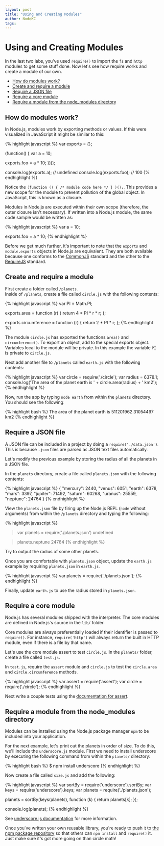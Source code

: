 ```yaml
---
layout: post
title: "Using and Creating Modules"
author: NodeKC
tags:
---
```


# Using and Creating Modules

In the last two labs, you've used `require()` to import the `fs` and `http` modules to get some stuff done. Now let's see how require works and create a module of our own.

* [How do modules work?](#how_do_modules_work)
* [Create and require a module](#create_and_require_a_module)
* [Require a JSON file](#require_a_json_file)
* [Require a core module](#require_a_core_module)
* [Require a module from the node_modules directory](#require_a_module_from_the_node_modules_directory)


## How do modules work?

In Node.js, modules work by exporting methods or values.  If this were visualized in JavaScript it might be similar to this:

{% highlight javascript %}
var exports = {};

(function() {
  var a = 10;

  exports.foo = a * 10;
})();

console.log(exports.a);   // undefined
console.log(exports.foo); // 100
{% endhighlight %}

Notice the `(function () { /* module code here */ } )();`. This provides a new scope for the module to prevent pollution of the global object. In JavaScript, this is known as a closure.

Modules in Node.js are executed within their own scope (therefore, the outer closure isn't necessary). If written into a Node.js module, the same code sample would be written as:

{% highlight javascript %}
var a = 10;

exports.foo = a * 10;
{% endhighlight %}

Before we get much further, it's important to note that the `exports` and `module.exports` objects in Node.js are equivalent. They are both available because one conforms to the [CommonJS](http://www.commonjs.org/) standard and the other to the [RequireJS](http://requirejs.org) standard.

## Create and require a module

First create a folder called `/planets`.  
Inside of `/planets`, create a  file called `circle.js` with the following contents:

{% highlight javascript %}
var PI = Math.PI;

exports.area = function (r) {
  return 4 * PI * r * r;
};

exports.circumference = function (r) {
  return 2 * PI * r;
};
{% endhighlight %}

The module `circle.js` has exported the functions `area()` and `circumference()`. To export an object, add to the special exports object.  Variables local to the module will be private. In this example the variable `PI` is private to `circle.js`.


Next add another file to `/planets` called `earth.js` with the following contents:

{% highlight javascript %}
var circle = require('./circle');
var radius = 6378.1;
console.log('The area of the planet earth is ' + circle.area(radius) + ' km2');
{% endhighlight %}

Now, run the app by typing `node earth` from within the `planets` directory. You should see the following:

{% highlight bash %}
The area of the planet earth is 511201962.31054497 km2
{% endhighlight %}

## Require a JSON file

A JSON file can be included in a project by doing a `require('./data.json')`.  This is because `.json` files are parsed as JSON text files automatically.

Let's modify the previous example by storing the radius of all the planets in a JSON file. 

In the `planets` directory, create a file called `planets.json` with the following contents:

{% highlight javascript %}
{
  "mercury": 2440,
  "venus":  6051,
  "earth":  6378,
  "mars":   3397,
  "jupiter": 71492,
  "saturn": 60268,
  "uranus": 25559,
  "neptune": 24764
}
{% endhighlight %}

View the `planets.json` file by firing up the Node.js REPL (`node` without arguments) from within the `/planets` directory and typing the following:

{% highlight javascript %}
> var planets = require('./planets.json')
undefined

> planets.neptune
24764
{% endhighlight %}

Try to output the radius of some other planets.

Once you are comfortable with `planets.json` object,  update the `earth.js` example by requiring `planets.json` in `earth.js`.

{% highlight javascript %}
var planets = require('./planets.json');
{% endhighlight %}

Finally, update `earth.js` to use the radius stored in `planets.json`.

## Require a core module

Node.js has several modules shipped with the interpreter. The core modules are defined in Node.js's source in the `lib/` folder.

Core modules are always preferentially loaded if their identifier is passed to `require()`. For instance, `require('http')` will always return the built in HTTP module, even if there is a file by that name.

Let's use the core module assert to test `circle.js`.  In the `planets/` folder, create a file called `test.js`. 

In `test.js`, require the `assert` module and `circle.js` to test the `circle.area` and `circle.circumference` methods.

{% highlight javascript %}
var assert = require('assert');
var circle = require('./circle');
{% endhighlight %}

Next write a couple tests using the [documentation for assert](http://nodejs.org/api/assert.html).

## Require a module from the node_modules directory

Modules can be installed using the Node.js package manager `npm` to be included into your application.

For the next example, let's print out the planets in order of size. To do this, we'll include the `underscore.js` module. First we need to install underscore by executing the following command from within the `planets/` directory:

{% highlight bash %}
$ npm install underscore
{% endhighlight %}

Now create a file called `size.js` and add the following:

{% highlight javascript %}
var sortBy = require('underscore').sortBy;
var keys = require('underscore').keys;
var planets = require('./planets.json');

planets = sortBy(keys(planets), function (k) { return planets[k]; });

console.log(planets);
{% endhighlight %}

See [underscore.js documentation](http://underscorejs.org/#sortBy) for more information.

Once you've written your own reusable library, you're ready to push it to [the npm package repository](http://npmjs.org) so that others can `npm install` and `require()` it. Just make sure it's got more going on than circle math!
